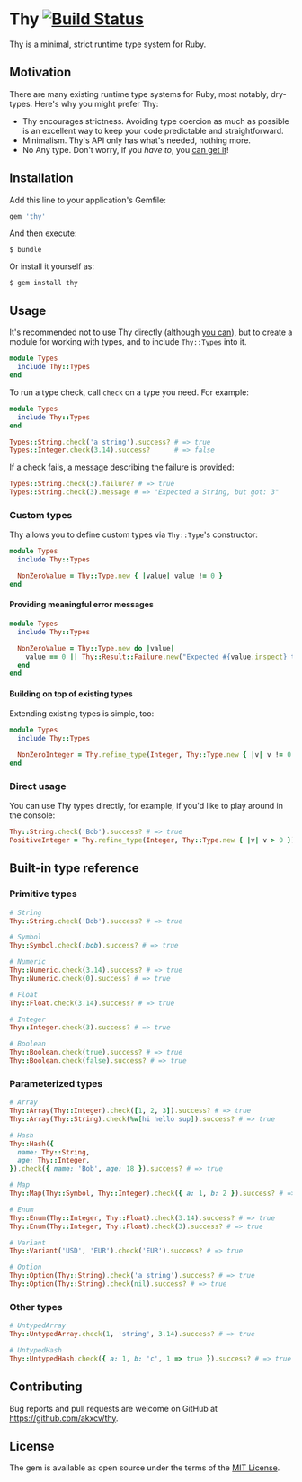# Thy [![Build Status](https://travis-ci.org/akxcv/thy.svg?branch=master)](https://travis-ci.org/akxcv/thy)

Thy is a minimal, strict runtime type system for Ruby.

## Motivation

There are many existing runtime type systems for Ruby, most notably, dry-types. Here's why you might
prefer Thy:

- Thy encourages strictness. Avoiding type coercion as much as possible is an excellent way to keep
your code predictable and straightforward.
- Minimalism. Thy's API only has what's needed, nothing more.
- No Any type. Don't worry, if you *have to*, you [can get it](#custom-types)!

## Installation

Add this line to your application's Gemfile:

```ruby
gem 'thy'
```

And then execute:

    $ bundle

Or install it yourself as:

    $ gem install thy

## Usage

It's recommended not to use Thy directly (although [you can](#direct-usage)), but to create a module
for working with types, and to include `Thy::Types` into it.

```ruby
module Types
  include Thy::Types
end
```

To run a type check, call `check` on a type you need. For example:

```ruby
module Types
  include Thy::Types
end

Types::String.check('a string').success? # => true
Types::Integer.check(3.14).success?      # => false
```

If a check fails, a message describing the failure is provided:

```ruby
Types::String.check(3).failure? # => true
Types::String.check(3).message # => "Expected a String, but got: 3"
```

### Custom types

Thy allows you to define custom types via `Thy::Type`'s constructor:

```ruby
module Types
  include Thy::Types

  NonZeroValue = Thy::Type.new { |value| value != 0 }
end
```

#### Providing meaningful error messages

```ruby
module Types
  include Thy::Types

  NonZeroValue = Thy::Type.new do |value|
    value == 0 || Thy::Result::Failure.new("Expected #{value.inspect} to be nonzero")
  end
end
```

#### Building on top of existing types

Extending existing types is simple, too:

```ruby
module Types
  include Thy::Types

  NonZeroInteger = Thy.refine_type(Integer, Thy::Type.new { |v| v != 0 })
end
```

### Direct usage

You can use Thy types directly, for example, if you'd like to play around in the console:

```ruby
Thy::String.check('Bob').success? # => true
PositiveInteger = Thy.refine_type(Integer, Thy::Type.new { |v| v > 0 })
```

## Built-in type reference

### Primitive types

```ruby
# String
Thy::String.check('Bob').success? # => true

# Symbol
Thy::Symbol.check(:bob).success? # => true

# Numeric
Thy::Numeric.check(3.14).success? # => true
Thy::Numeric.check(0).success? # => true

# Float
Thy::Float.check(3.14).success? # => true

# Integer
Thy::Integer.check(3).success? # => true

# Boolean
Thy::Boolean.check(true).success? # => true
Thy::Boolean.check(false).success? # => true
```

### Parameterized types

```ruby
# Array
Thy::Array(Thy::Integer).check([1, 2, 3]).success? # => true
Thy::Array(Thy::String).check(%w[hi hello sup]).success? # => true

# Hash
Thy::Hash({
  name: Thy::String,
  age: Thy::Integer,
}).check({ name: 'Bob', age: 18 }).success? # => true

# Map
Thy::Map(Thy::Symbol, Thy::Integer).check({ a: 1, b: 2 }).success? # => true

# Enum
Thy::Enum(Thy::Integer, Thy::Float).check(3.14).success? # => true
Thy::Enum(Thy::Integer, Thy::Float).check(3).success? # => true

# Variant
Thy::Variant('USD', 'EUR').check('EUR').success? # => true

# Option
Thy::Option(Thy::String).check('a string').success? # => true
Thy::Option(Thy::String).check(nil).success? # => true
```

### Other types

```ruby
# UntypedArray
Thy::UntypedArray.check(1, 'string', 3.14).success? # => true

# UntypedHash
Thy::UntypedHash.check({ a: 1, b: 'c', 1 => true }).success? # => true
```

## Contributing

Bug reports and pull requests are welcome on GitHub at https://github.com/akxcv/thy.

## License

The gem is available as open source under the terms of the [MIT License](https://opensource.org/licenses/MIT).
